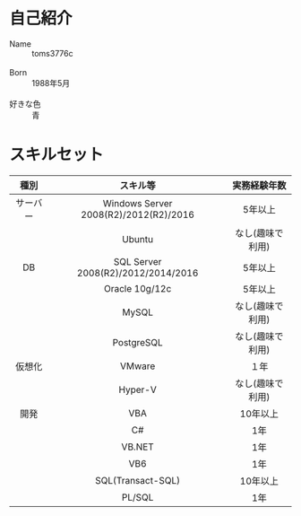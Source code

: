 
# 自己紹介
<dl>
<dt>Name</dt>
<dd>toms3776c</dd>
<br>
<dt>Born</dt>
<dd>1988年5月</dd>
<br>
<dt>好きな色</dt>
<dd>青</dd>
</dl>


# スキルセット

|	種別	|	スキル等	|	実務経験年数	|
|	:-:	|	:-:	|	:-:	|
|	サーバー	|	Windows Server 2008(R2)/2012(R2)/2016	|	5年以上	|
|		|	Ubuntu	|	なし(趣味で利用)	|
|	DB	|	SQL Server 2008(R2)/2012/2014/2016	|	5年以上	|
|		|	Oracle 10g/12c	|	5年以上	|
|		|	MySQL	|	なし(趣味で利用)	|
|		|	PostgreSQL	|	なし(趣味で利用)	|
|	仮想化	|	VMware	|	１年	|
|		|	Hyper-V	|	なし(趣味で利用)	|
|	開発	|	VBA	|	10年以上	|
|		|	C#	|	1年	|
|		|	VB.NET	|	1年	|
|		|	VB6	|	1年	|
|		|	SQL(Transact-SQL)	|	10年以上	|
|		|	PL/SQL	|	1年	|


